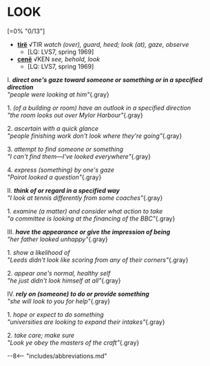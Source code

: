 # LOOK

[=0% "0/13"]

+ [**tirë**](https://eldamo.org/content/words/word-2692213205.html) √TIR *watch (over), guard, heed; look (at), gaze, observe*
	+ [LQ: LVS7, spring 1969]
+ [**cenë**](https://eldamo.org/content/words/word-3923804893.html) √KEN *see, behold, look*
	+ [LQ: LVS7, spring 1969]

I. ***direct one's gaze toward someone or something or in a specified direction***<br>
*"people were looking at him"*{.gray}

1\. *(of a building or room) have an outlook in a specified direction*<br>
*"the room looks out over Mylor Harbour"*{.gray}

2\. *ascertain with a quick glance*<br>
*"people finishing work don't look where they're going"*{.gray}

3\. *attempt to find someone or something*<br>
*"I can't find them—I've looked everywhere"*{.gray}

4\. *express (something) by one's gaze*<br>
*"Poirot looked a question"*{.gray}

II. ***think of or regard in a specified way***<br>
*"I look at tennis differently from some coaches"*{.gray}

1\. *examine (a matter) and consider what action to take*<br>
*"a committee is looking at the financing of the BBC"*{.gray}

III. ***have the appearance or give the impression of being***<br>
*"her father looked unhappy"*{.gray}

1\. *show a likelihood of*<br>
*"Leeds didn't look like scoring from any of their corners"*{.gray}

2\. *appear one's normal, healthy self*<br>
*"he just didn't look himself at all"*{.gray}

IV. ***rely on (someone) to do or provide something***<br>
*"she will look to you for help"*{.gray}

1\. *hope or expect to do something*<br>
*"universities are looking to expand their intakes"*{.gray}

2\. *take care; make sure*<br>
*"Look ye obey the masters of the craft"*{.gray}

--8<-- "includes/abbreviations.md"